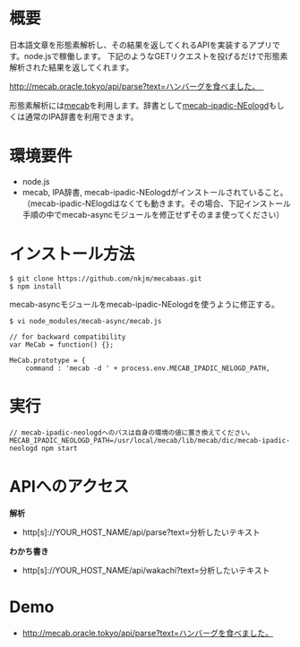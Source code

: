 # 概要

日本語文章を形態素解析し、その結果を返してくれるAPIを実装するアプリです。node.jsで稼働します。
下記のようなGETリクエストを投げるだけで形態素解析された結果を返してくれます。

http://mecab.oracle.tokyo/api/parse?text=ハンバーグを食べました。　

形態素解析には[mecab](http://taku910.github.io/mecab/)を利用します。辞書として[mecab-ipadic-NEologd](https://github.com/neologd/mecab-ipadic-neologd/blob/master/README.ja.md)もしくは通常のIPA辞書を利用できます。

# 環境要件

- node.js
- mecab, IPA辞書, mecab-ipadic-NEologdがインストールされていること。（mecab-ipadic-NElogdはなくても動きます。その場合、下記インストール手順の中でmecab-asyncモジュールを修正せずそのまま使ってください）

# インストール方法

```
$ git clone https://github.com/nkjm/mecabaas.git
$ npm install
```

mecab-asyncモジュールをmecab-ipadic-NEologdを使うように修正する。

```
$ vi node_modules/mecab-async/mecab.js
```

```
// for backward compatibility
var MeCab = function() {};

MeCab.prototype = {
    command : 'mecab -d ' + process.env.MECAB_IPADIC_NELOGD_PATH,
```

# 実行

```
// mecab-ipadic-neologdへのパスは自身の環境の値に置き換えてください。
MECAB_IPADIC_NEOLOGD_PATH=/usr/local/mecab/lib/mecab/dic/mecab-ipadic-neologd npm start
```

# APIへのアクセス

**解析**

- http[s]://YOUR_HOST_NAME/api/parse?text=分析したいテキスト

**わかち書き**

- http[s]://YOUR_HOST_NAME/api/wakachi?text=分析したいテキスト

# Demo

- http://mecab.oracle.tokyo/api/parse?text=ハンバーグを食べました。
